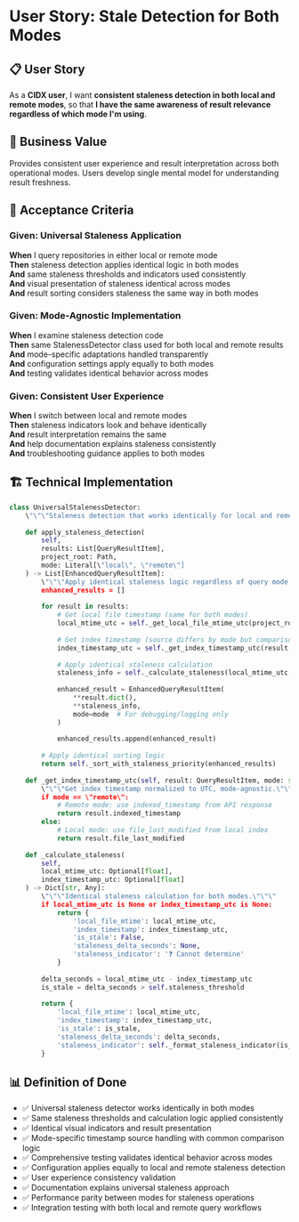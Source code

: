 # User Story: Stale Detection for Both Modes

## 📋 **User Story**

As a **CIDX user**, I want **consistent staleness detection in both local and remote modes**, so that **I have the same awareness of result relevance regardless of which mode I'm using**.

## 🎯 **Business Value**

Provides consistent user experience and result interpretation across both operational modes. Users develop single mental model for understanding result freshness.

## 📝 **Acceptance Criteria**

### Given: Universal Staleness Application
**When** I query repositories in either local or remote mode  
**Then** staleness detection applies identical logic in both modes  
**And** same staleness thresholds and indicators used consistently  
**And** visual presentation of staleness identical across modes  
**And** result sorting considers staleness the same way in both modes  

### Given: Mode-Agnostic Implementation
**When** I examine staleness detection code  
**Then** same StalenessDetector class used for both local and remote results  
**And** mode-specific adaptations handled transparently  
**And** configuration settings apply equally to both modes  
**And** testing validates identical behavior across modes  

### Given: Consistent User Experience
**When** I switch between local and remote modes  
**Then** staleness indicators look and behave identically  
**And** result interpretation remains the same  
**And** help documentation explains staleness consistently  
**And** troubleshooting guidance applies to both modes  

## 🏗️ **Technical Implementation**

```python
class UniversalStalenessDetector:
    \"\"\"Staleness detection that works identically for local and remote modes.\"\"\"
    
    def apply_staleness_detection(
        self, 
        results: List[QueryResultItem], 
        project_root: Path,
        mode: Literal[\"local\", \"remote\"]
    ) -> List[EnhancedQueryResultItem]:
        \"\"\"Apply identical staleness logic regardless of query mode.\"\"\"
        enhanced_results = []
        
        for result in results:
            # Get local file timestamp (same for both modes)
            local_mtime_utc = self._get_local_file_mtime_utc(project_root / result.file_path)
            
            # Get index timestamp (source differs by mode but comparison is identical)
            index_timestamp_utc = self._get_index_timestamp_utc(result, mode)
            
            # Apply identical staleness calculation
            staleness_info = self._calculate_staleness(local_mtime_utc, index_timestamp_utc)
            
            enhanced_result = EnhancedQueryResultItem(
                **result.dict(),
                **staleness_info,
                mode=mode  # For debugging/logging only
            )
            
            enhanced_results.append(enhanced_result)
        
        # Apply identical sorting logic
        return self._sort_with_staleness_priority(enhanced_results)
    
    def _get_index_timestamp_utc(self, result: QueryResultItem, mode: str) -> Optional[float]:
        \"\"\"Get index timestamp normalized to UTC, mode-agnostic.\"\"\"
        if mode == \"remote\":
            # Remote mode: use indexed_timestamp from API response
            return result.indexed_timestamp
        else:
            # Local mode: use file_last_modified from local index
            return result.file_last_modified
    
    def _calculate_staleness(
        self, 
        local_mtime_utc: Optional[float], 
        index_timestamp_utc: Optional[float]
    ) -> Dict[str, Any]:
        \"\"\"Identical staleness calculation for both modes.\"\"\"
        if local_mtime_utc is None or index_timestamp_utc is None:
            return {
                'local_file_mtime': local_mtime_utc,
                'index_timestamp': index_timestamp_utc,
                'is_stale': False,
                'staleness_delta_seconds': None,
                'staleness_indicator': '❓ Cannot determine'
            }
        
        delta_seconds = local_mtime_utc - index_timestamp_utc
        is_stale = delta_seconds > self.staleness_threshold
        
        return {
            'local_file_mtime': local_mtime_utc,
            'index_timestamp': index_timestamp_utc,
            'is_stale': is_stale,
            'staleness_delta_seconds': delta_seconds,
            'staleness_indicator': self._format_staleness_indicator(is_stale, delta_seconds)
        }
```

## 📊 **Definition of Done**

- ✅ Universal staleness detector works identically in both modes
- ✅ Same staleness thresholds and calculation logic applied consistently
- ✅ Identical visual indicators and result presentation
- ✅ Mode-specific timestamp source handling with common comparison logic
- ✅ Comprehensive testing validates identical behavior across modes
- ✅ Configuration applies equally to local and remote staleness detection
- ✅ User experience consistency validation
- ✅ Documentation explains universal staleness approach
- ✅ Performance parity between modes for staleness operations
- ✅ Integration testing with both local and remote query workflows